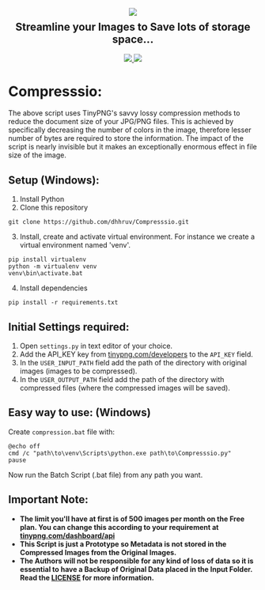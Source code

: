 <p align="center">
  <img src="https://user-images.githubusercontent.com/72680045/100545837-fbb54e80-3283-11eb-92ce-c82ed48f19e9.png">
  <h2 align="center" style="margin-top: -4px !important;">Streamline your Images to Save lots of storage space...</h2>
  <p align="center">
    <a href="https://github.com/dhhruv/Compresssio/blob/master/LICENSE">
      <img src="https://img.shields.io/badge/license-MIT-blue.svg">
    </a>
    <a href="https://www.python.org/">
    	<img src="https://img.shields.io/badge/python-v3.8-blue.svg">
    </a>
  </p>
</p>

# Compresssio:

The above script uses TinyPNG's savvy lossy compression methods to reduce the document size of your JPG/PNG files. This is achieved by specifically decreasing the number of colors in the image, therefore lesser number of bytes are required to store the information. The impact of the script is nearly invisible but it makes an exceptionally enormous effect in file size of the image.

## Setup (Windows):

1. Install Python
2. Clone this repository
```
git clone https://github.com/dhhruv/Compresssio.git
```

3. Install, create and activate virtual environment.
For instance we create a virtual environment named 'venv'.
```
pip install virtualenv
python -m virtualenv venv
venv\bin\activate.bat
```

4. Install dependencies
```
pip install -r requirements.txt
```

## Initial Settings required:

1. Open `settings.py` in text editor of your choice.
2. Add the API_KEY key from [tinypng.com/developers](https://tinypng.com/developers/) to the `API_KEY` field.
3. In the `USER_INPUT_PATH` field add the path of the directory with original images (images to be compressed).
4. In the `USER_OUTPUT_PATH` field add the path of the directory with compressed files (where the compressed images will be saved).

## Easy way to use: (Windows)

Create `compression.bat` file with:
```
@echo off
cmd /c "path\to\venv\Scripts\python.exe path\to\Compresssio.py"
pause
```

Now run the Batch Script (.bat file) from any path you want.

## Important Note:

-	**The limit you'll have at first is of 500 images per month on the Free plan. You can change this according to your requirement at [tinypng.com/dashboard/api](https://tinypng.com/dashboard/api)**
-	**This Script is just a Prototype so Metadata is not stored in the Compressed Images from the Original Images.**
-	**The Authors will not be responsible for any kind of loss of data so it is essential to have a Backup of Original Data placed in the Input Folder. Read the [LICENSE](https://github.com/dhhruv/Compresssio/blob/master/LICENSE) for more information.**
